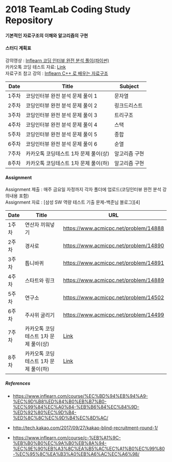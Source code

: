 #  2018 TeamLab Coding Study Repository

####  기본적인 자료구조의 이해와 알고리즘의 구현

####  스터디 계획표

 강의영상 : [Inflearn 코딩 인터뷰 완전 분석 풀이(파이썬)][1] <br>
 카카오톡 코딩 테스트 자료: [Link][2] <br>
 자료구조 참고 강의 : [Inflearn C++ 로 배우는 자료구조][3]<br>


 | Date | Title | Subject | 
 | --- | --- | --- |
 | 1주차 | 코딩인터뷰 완전 분석 문제 풀이 1 | 문자열 |
 | 2주차 | 코딩인터뷰 완전 분석 문제 풀이 2 | 링크드리스트 |
 | 3주차 | 코딩인터뷰 완전 분석 문제 풀이 3 | 트리구조 |
 | 4주차 | 코딩인터뷰 완전 분석 문제 풀이 4 | 스택 |
 | 5주차 | 코딩인터뷰 완전 분석 문제 풀이 5 | 종합 |
 | 6주차 | 코딩인터뷰 완전 분석 문제 풀이 6 | 순열 |
 | 7주차 | 카카오톡 코딩테스트 1차 문제 풀이(상) | 알고리즘 구현 |
 | 8주차 | 카카오톡 코딩테스트 1차 문제 풀이(하) | 알고리즘 구현 |

 #### Assignment

 Assignment 제출 : 매주 금요일 자정까지 각자 폴더에 업로드(코딩인터뷰 완전 분석 강의내용 포함) <br>
 Assignment 자료 : [삼성 SW 역량 테스트 기출 문제-백준님 블로그][4] <br>


 | Date | Title | URL | 
 | --- | --- | --- |
 | 1주차 | 연산자 끼워넣기 | https://www.acmicpc.net/problem/14888 |
 | 2주차 | 경사로 | https://www.acmicpc.net/problem/14890 |
 | 3주차 | 톱니바퀴 | https://www.acmicpc.net/problem/14891 |
 | 4주차 | 스타트와 링크 | https://www.acmicpc.net/problem/14889 |
 | 5주차 | 연구소 | https://www.acmicpc.net/problem/14502 |
 | 6주차 | 주사위 굴리기 | https://www.acmicpc.net/problem/14499 |
 | 7주차 | 카카오톡 코딩테스트 1차 문제 풀이(상) | [Link][2] |
 | 8주차 | 카카오톡 코딩테스트 1차 문제 풀이(하) | [Link][2] |



##### References

* https://www.inflearn.com/course/%EC%BD%94%EB%94%A9-%EC%9D%B8%ED%84%B0%EB%B7%B0-%EC%99%84%EC%A0%84-%EB%B6%84%EC%84%9D-%ED%92%80%EC%9D%B4-%ED%8C%8C%EC%9D%B4%EC%8D%AC/

* http://tech.kakao.com/2017/09/27/kakao-blind-recruitment-round-1/

* https://www.inflearn.com/course/c-%EB%A1%9C-%EB%B0%B0%EC%9A%B0%EB%8A%94-%EC%9E%90%EB%A3%8C%EA%B5%AC%EC%A1%B0%EC%99%80-%EC%95%8C%EA%B3%A0%EB%A6%AC%EC%A6%98/


[1]:https://www.inflearn.com/course/%EC%BD%94%EB%94%A9-%EC%9D%B8%ED%84%B0%EB%B7%B0-%EC%99%84%EC%A0%84-%EB%B6%84%EC%84%9D-%ED%92%80%EC%9D%B4-%ED%8C%8C%EC%9D%B4%EC%8D%AC/

[2]:http://tech.kakao.com/2017/09/27/kakao-blind-recruitment-round-1/

[3]:https://www.inflearn.com/course/c-%EB%A1%9C-%EB%B0%B0%EC%9A%B0%EB%8A%94-%EC%9E%90%EB%A3%8C%EA%B5%AC%EC%A1%B0%EC%99%80-%EC%95%8C%EA%B3%A0%EB%A6%AC%EC%A6%98/


